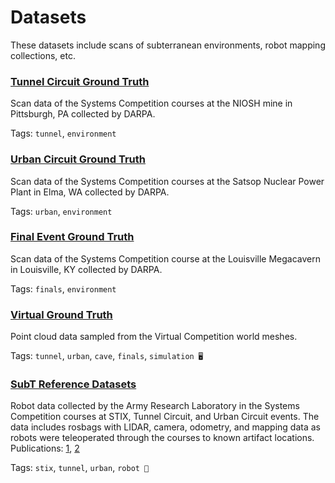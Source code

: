 # Datasets 

These datasets include scans of subterranean environments, robot mapping collections, etc.

### [Tunnel Circuit Ground Truth](https://bitbucket.org/subtchallenge/tunnel_ground_truth)

Scan data of the Systems Competition courses at the NIOSH mine in Pittsburgh, PA collected by DARPA.

Tags: `tunnel`, `environment`

### [Urban Circuit Ground Truth](https://bitbucket.org/subtchallenge/urban_ground_truth)

Scan data of the Systems Competition courses at the Satsop Nuclear Power Plant in Elma, WA collected by DARPA.

Tags: `urban`, `environment`

### [Final Event Ground Truth](https://bitbucket.org/subtchallenge/finals_ground_truth)

Scan data of the Systems Competition course at the Louisville Megacavern in Louisville, KY collected by DARPA.

Tags: `finals`, `environment`

### [Virtual Ground Truth](https://github.com/subtchallenge/virtual_ground_truth)

Point cloud data sampled from the Virtual Competition world meshes.

Tags: `tunnel`, `urban`, `cave`, `finals`, `simulation 🖥️`

### [SubT Reference Datasets](https://bitbucket.org/subtchallenge/subt_reference_datasets)

Robot data collected by the Army Research Laboratory in the Systems Competition courses at STIX, Tunnel Circuit, and Urban Circuit events. The data includes rosbags with LIDAR, camera, odometry, and mapping data as robots were teleoperated through the courses to known artifact locations.
Publications: [1](https://www.researchgate.net/publication/344982639_Test_Your_SLAM_The_SubT-Tunnel_dataset_and_metric_for_mapping), [2](https://link.springer.com/chapter/10.1007%2F978-3-030-71151-1_35)

Tags: `stix`, `tunnel`, `urban`, `robot 🤖`
